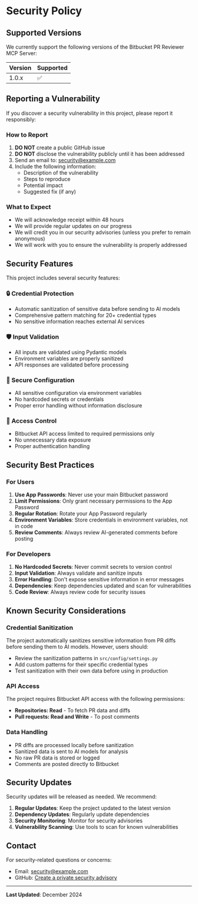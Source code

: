 # Security Policy

## Supported Versions

We currently support the following versions of the Bitbucket PR Reviewer MCP Server:

| Version | Supported          |
| ------- | ------------------ |
| 1.0.x   | :white_check_mark: |

## Reporting a Vulnerability

If you discover a security vulnerability in this project, please report it responsibly:

### How to Report

1. **DO NOT** create a public GitHub issue
2. **DO NOT** disclose the vulnerability publicly until it has been addressed
3. Send an email to: [security@example.com](mailto:security@example.com)
4. Include the following information:
   - Description of the vulnerability
   - Steps to reproduce
   - Potential impact
   - Suggested fix (if any)

### What to Expect

- We will acknowledge receipt within 48 hours
- We will provide regular updates on our progress
- We will credit you in our security advisories (unless you prefer to remain anonymous)
- We will work with you to ensure the vulnerability is properly addressed

## Security Features

This project includes several security features:

### 🔒 Credential Protection
- Automatic sanitization of sensitive data before sending to AI models
- Comprehensive pattern matching for 20+ credential types
- No sensitive information reaches external AI services

### 🛡️ Input Validation
- All inputs are validated using Pydantic models
- Environment variables are properly sanitized
- API responses are validated before processing

### 🔐 Secure Configuration
- All sensitive configuration via environment variables
- No hardcoded secrets or credentials
- Proper error handling without information disclosure

### 🚫 Access Control
- Bitbucket API access limited to required permissions only
- No unnecessary data exposure
- Proper authentication handling

## Security Best Practices

### For Users
1. **Use App Passwords**: Never use your main Bitbucket password
2. **Limit Permissions**: Only grant necessary permissions to the App Password
3. **Regular Rotation**: Rotate your App Password regularly
4. **Environment Variables**: Store credentials in environment variables, not in code
5. **Review Comments**: Always review AI-generated comments before posting

### For Developers
1. **No Hardcoded Secrets**: Never commit secrets to version control
2. **Input Validation**: Always validate and sanitize inputs
3. **Error Handling**: Don't expose sensitive information in error messages
4. **Dependencies**: Keep dependencies updated and scan for vulnerabilities
5. **Code Review**: Always review code for security issues

## Known Security Considerations

### Credential Sanitization
The project automatically sanitizes sensitive information from PR diffs before sending them to AI models. However, users should:

- Review the sanitization patterns in `src/config/settings.py`
- Add custom patterns for their specific credential types
- Test sanitization with their own data before using in production

### API Access
The project requires Bitbucket API access with the following permissions:
- **Repositories: Read** - To fetch PR data and diffs
- **Pull requests: Read and Write** - To post comments

### Data Handling
- PR diffs are processed locally before sanitization
- Sanitized data is sent to AI models for analysis
- No raw PR data is stored or logged
- Comments are posted directly to Bitbucket

## Security Updates

Security updates will be released as needed. We recommend:

1. **Regular Updates**: Keep the project updated to the latest version
2. **Dependency Updates**: Regularly update dependencies
3. **Security Monitoring**: Monitor for security advisories
4. **Vulnerability Scanning**: Use tools to scan for known vulnerabilities

## Contact

For security-related questions or concerns:
- Email: [security@example.com](mailto:security@example.com)
- GitHub: [Create a private security advisory](https://github.com/MdMugish/bitbucket-pr-reviewer-mcp/security/advisories/new)

---

**Last Updated**: December 2024
